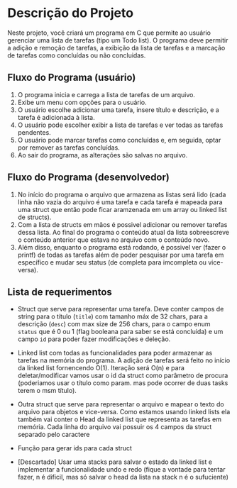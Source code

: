 # Descrição do Projeto

Neste projeto, você criará um programa em C que permite ao usuário gerenciar uma lista de tarefas (tipo um Todo list). O programa deve permitir a adição e remoção de tarefas, a exibição da lista de tarefas e a marcação de tarefas como concluídas ou não concluidas.

## Fluxo do Programa (usuário)

1. O programa inicia e carrega a lista de tarefas de um arquivo.
2. Exibe um menu com opções para o usuário.
3. O usuário escolhe adicionar uma tarefa, insere título e descrição, e a tarefa é adicionada à lista.
4. O usuário pode escolher exibir a lista de tarefas e ver todas as tarefas pendentes.
5. O usuário pode marcar tarefas como concluídas e, em seguida, optar por remover as tarefas concluídas.
6. Ao sair do programa, as alterações são salvas no arquivo.

## Fluxo do Programa (desenvolvedor)

1. No início do programa o arquivo que armazena as listas será lido (cada linha não vazia do arquivo é uma tarefa e cada tarefa é mapeada para uma struct que então pode ficar aramzenada em um array ou linked list de structs).
2. Com a lista de structs em mãos é possivel adicionar ou remover tarefas dessa lista. Ao final do programa o conteúdo atual da lista sobreescreve o conteúdo anterior que estava no arquivo com o conteúdo novo.
3. Além disso, enquanto o programa está rodando, é possivel ver (fazer o printf) de todas as tarefas além de poder pesquisar por uma tarefa em específico e mudar seu status (de completa para imcompleta ou vice-versa).

## Lista de requerimentos

- Struct que serve para representar uma tarefa. Deve conter campos de string para o título (`title`) com tamanho máx de 32 chars, para a descrição (`desc`) com max size de 256 chars, para o campo enum `status` que é 0 ou 1 (flag booleana para saber se está concluida) e um campo `id` para poder fazer modificações e deleção.

- Linked list com todas as funcionalidades para poder armazenar as tarefas na memória do programa. A adição de tarefas será feito no início da linked list fornencendo O(1). Iteração será O(n) e para deletar/modificar vamos usar o id da struct como parâmetro de procura (poderiamos usar o título como param. mas pode ocorrer de duas tasks terem o msm título).

- Outra struct que serve para representar o arquivo e mapear o texto do arquivo para objetos e vice-versa. Como estamos usando linked lists ela também vai conter o Head da linked list que representa as tarefas em memória. Cada linha do arquivo vai possuir os 4 campos da struct separado pelo caractere

- Função para gerar ids para cada struct

- [Descartado] Usar uma stacks para salvar o estado da linked list e implementar a funcionalidade undo e redo (fique a vontade para tentar fazer, n é dificil, mas só salvar o head da lista na stack n é o sufuciente)
